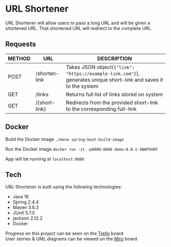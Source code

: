 # URL Shortener
URL Shortener will allow users to pass a long URL and will be given a shortened URL.
That shortened URL will redirect to the complete URL.

## Requests
| METHOD | URL | DESCRIPTION |
| ------ | ------ | ------ |
| POST | /shorten-link | Takes JSON object(```{"link": "https://example-link.com"}```), generates unique short-link and saves it to the system |
| GET | /links | Returns full list of links stored on system |
| GET | /{short-link} | Redirects from the provided short-link to the corresponding full-link |

## Docker
Build the Docker image
```./mvnw spring-boot:build-image```

Run the Docker image
```docker run -it -p8080:8080 demo:0.0.1-SNAPSHOT```

App will be running at
```localhost:8080```

## Tech
URL-Shortener is built using the following technologies:
- Java 16
- Spring 2.4.4
- Maven 3.6.3
- JUnit 5.7.0
- jackson 2.12.2
- Docker

Progress on this project can be seen on the [Trello] board  
User stories & UML diagrams can be viewed on the [Miro] board

[Trello]: <https://trello.com/b/XV99y2JP>
[Miro]: https://miro.com/app/board/o9J_lMOnXfU=/